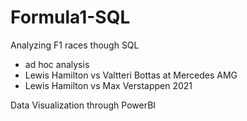 # Formula1-SQL

Analyzing F1 races though SQL
- ad hoc analysis
- Lewis Hamilton vs Valtteri Bottas at Mercedes AMG
- Lewis Hamilton vs Max Verstappen 2021

Data Visualization through PowerBI
